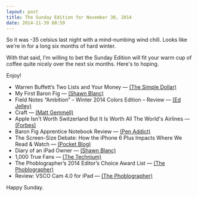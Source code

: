 ```yaml
---
layout: post
title: The Sunday Edition for November 30, 2014
date: 2014-11-39 08:59
---
```


So it was -35 celsius last night with a mind-numbing wind chill. Looks like we're in for a long six months of hard winter. 

With that said, I'm willing to bet the Sunday Edition will fit your warm cup of coffee quite nicely over the next six months. Here's to hoping.

Enjoy!

* Warren Buffett’s Two Lists and Your Money — [(The Simple Dollar)](http://www.thesimpledollar.com/warren-buffetts-two-lists-and-your-money/)
* My First Baron Fig — [(Shawn Blanc)](http://shawnblanc.net/2014/11/my-first-baron-fig/)
* Field Notes “Ambition” – Winter 2014 Colors Edition – Review — [(Ed Jelley)](http://edjelley.com/2014/11/24/field-notes-ambition-winter-2014-colors-edition-review/)
* Craft — [(Matt Gemmell)](http://mattgemmell.com/craft/)
* Apple Isn't Worth Switzerland But It Is Worth All The World's Airlines — [(Forbes)](http://www.forbes.com/sites/timworstall/2014/11/26/apple-isnt-worth-switzerland-but-it-is-worth-all-the-worlds-airlines/)
* Baron Fig Apprentice Notebook Review — [(Pen Addict)](http://www.penaddict.com/blog/2014/11/24/baron-fig-apprentice-notebook-review)
* The Screen-Size Debate: How the iPhone 6 Plus Impacts Where We Read & Watch — [(Pocket Blog)](http://getpocket.com/blog/2014/11/the-screen-size-debate-how-the-iphone-6-plus-impacts-where-we-read-watch/)
* Diary of an iPad Owner — [(Shawn Blanc)](http://shawnblanc.net/2010/04/diary-of-an-ipad-owner/)
* 1,000 True Fans — [(The Technium)](http://kk.org/thetechnium/2008/03/1000-true-fans/)
* The Phoblographer’s 2014 Editor’s Choice Award List — [(The Phoblographer)](http://www.thephoblographer.com/2014/11/28/phoblographers-2014-editors-choice-award-list/#.VHqcoIuz7ww)
* Review: VSCO Cam 4.0 for iPad — [(The Phoblographer)](http://www.thephoblographer.com/2014/11/24/first-impressions-vsco-cam-4-0-ipad/#.VHqcn4uz7ww)

Happy Sunday.
